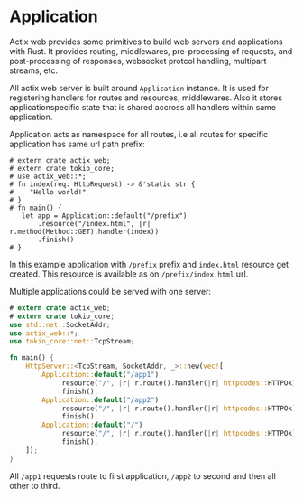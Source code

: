 # Application

Actix web provides some primitives to build web servers and applications with Rust.
It provides routing, middlewares, pre-processing of requests, and post-processing of responses,
websocket protcol handling, multipart streams, etc.

All actix web server is built around `Application` instance.
It is used for registering handlers for routes and resources, middlewares.
Also it stores applicationspecific state that is shared accross all handlers 
within same application.

Application acts as namespace for all routes, i.e all routes for specific application
has same url path prefix:

```rust,ignore
# extern crate actix_web;
# extern crate tokio_core;
# use actix_web::*;
# fn index(req: HttpRequest) -> &'static str {
#    "Hello world!"
# }
# fn main() {
   let app = Application::default("/prefix")
       .resource("/index.html", |r| r.method(Method::GET).handler(index))
       .finish()
# }
```

In this example application with `/prefix` prefix and `index.html` resource
get created. This resource is available as on `/prefix/index.html` url.

Multiple applications could be served with one server:

```rust
# extern crate actix_web;
# extern crate tokio_core;
use std::net::SocketAddr;
use actix_web::*;
use tokio_core::net::TcpStream;

fn main() {
    HttpServer::<TcpStream, SocketAddr, _>::new(vec![
        Application::default("/app1")
            .resource("/", |r| r.route().handler(|r| httpcodes::HTTPOk))
            .finish(),
        Application::default("/app2")
            .resource("/", |r| r.route().handler(|r| httpcodes::HTTPOk))
            .finish(),
        Application::default("/")
            .resource("/", |r| r.route().handler(|r| httpcodes::HTTPOk))
            .finish(),
    ]);
}
```

All `/app1` requests route to first application, `/app2` to second and then all other to third.
